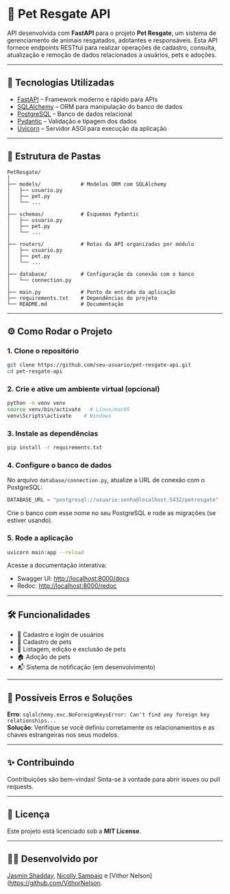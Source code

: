 # 🐾 Pet Resgate API

API desenvolvida com **FastAPI** para o projeto **Pet Resgate**, um sistema de gerenciamento de animais resgatados, adotantes e responsáveis. Esta API fornece endpoints RESTful para realizar operações de cadastro, consulta, atualização e remoção de dados relacionados a usuários, pets e adoções.

---

## 🚀 Tecnologias Utilizadas

- [FastAPI](https://fastapi.tiangolo.com/) – Framework moderno e rápido para APIs
- [SQLAlchemy](https://www.sqlalchemy.org/) – ORM para manipulação do banco de dados
- [PostgreSQL](https://www.postgresql.org/) – Banco de dados relacional
- [Pydantic](https://pydantic-docs.helpmanual.io/) – Validação e tipagem dos dados
- [Uvicorn](https://www.uvicorn.org/) – Servidor ASGI para execução da aplicação

---

## 📁 Estrutura de Pastas

```
PetResgate/
│
├── models/             # Modelos ORM com SQLAlchemy
│   ├── usuario.py
│   ├── pet.py
│   └── ...
│
├── schemas/            # Esquemas Pydantic
│   ├── usuario.py
│   ├── pet.py
│   └── ...
│
├── routers/            # Rotas da API organizadas por módulo
│   ├── usuario.py
│   ├── pet.py
│   └── ...
│
├── database/           # Configuração da conexão com o banco
│   └── connection.py
│
├── main.py             # Ponto de entrada da aplicação
├── requirements.txt    # Dependências do projeto
└── README.md           # Documentação
```

---

## ⚙️ Como Rodar o Projeto

### 1. Clone o repositório

```bash
git clone https://github.com/seu-usuario/pet-resgate-api.git
cd pet-resgate-api
```

### 2. Crie e ative um ambiente virtual (opcional)

```bash
python -m venv venv
source venv/bin/activate   # Linux/macOS
venv\Scripts\activate    # Windows
```

### 3. Instale as dependências

```bash
pip install -r requirements.txt
```

### 4. Configure o banco de dados

No arquivo `database/connection.py`, atualize a URL de conexão com o PostgreSQL:

```python
DATABASE_URL = "postgresql://usuario:senha@localhost:5432/petresgate"
```

Crie o banco com esse nome no seu PostgreSQL e rode as migrações (se estiver usando).

### 5. Rode a aplicação

```bash
uvicorn main:app --reload
```

Acesse a documentação interativa:

- Swagger UI: [http://localhost:8000/docs](http://localhost:8000/docs)
- Redoc: [http://localhost:8000/redoc](http://localhost:8000/redoc)

---

## 🛠 Funcionalidades

- 🔐 Cadastro e login de usuários
- 🐶 Cadastro de pets
- 📄 Listagem, edição e exclusão de pets
- 🏠 Adoção de pets
- 📬 Sistema de notificação (em desenvolvimento)

---

## 🐞 Possíveis Erros e Soluções

**Erro**: `sqlalchemy.exc.NoForeignKeysError: Can't find any foreign key relationships...`  
**Solução**: Verifique se você definiu corretamente os relacionamentos e as chaves estrangeiras nos seus modelos.

---

## ✨ Contribuindo

Contribuições são bem-vindas! Sinta-se à vontade para abrir issues ou pull requests.

---

## 📄 Licença

Este projeto está licenciado sob a **MIT License**.

---

## 👩‍💻 Desenvolvido por

[Jasmin Shadday](https://github.com/jasmin-dev),
[Nicolly Sampaio](https://github.com/nicsampaio) e
[Vithor Nelson](https://github.com/VithorNelson.

